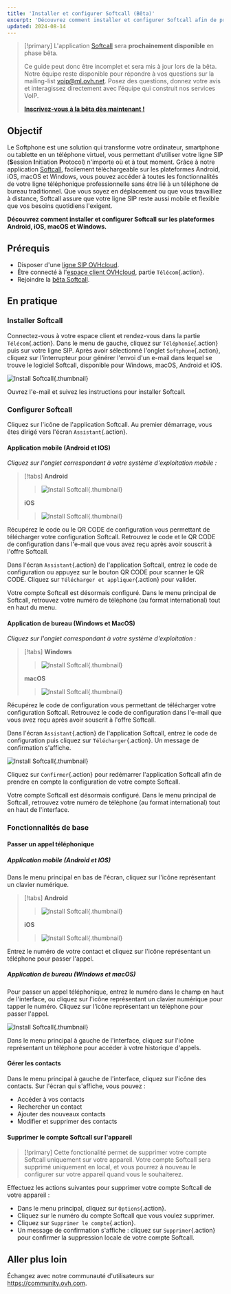 ```yaml
---
title: 'Installer et configurer Softcall (Bêta)'
excerpt: 'Découvrez comment installer et configurer Softcall afin de profiter de la solution Softphone'
updated: 2024-08-14
---
```


> [!primary]
> L'application [Softcall](https://labs.ovhcloud.com/en/softphone-beta/) sera **prochainement disponible** en phase bêta.
>
> Ce guide peut donc être incomplet et sera mis à jour lors de la bêta. Notre équipe reste disponible pour répondre à vos questions sur la mailing-list [voip@ml.ovh.net](mailto:voip@ml.ovh.net). Posez des questions, donnez votre avis et interagissez directement avec l’équipe qui construit nos services VoIP.
>
> **[Inscrivez-vous à la bêta dès maintenant !](https://survey.ovh.com/index.php/361586?lang=fr)**
> 

## Objectif

Le Softphone est une solution qui transforme votre ordinateur, smartphone ou tablette en un téléphone virtuel, vous permettant d'utiliser votre ligne SIP (**S**ession **I**nitiation **P**rotocol) n'importe où et à tout moment. Grâce à notre application [Softcall](https://labs.ovhcloud.com/en/softphone-beta/), facilement téléchargeable sur les plateformes Android, iOS, macOS et Windows, vous pouvez accéder à toutes les fonctionnalités de votre ligne téléphonique professionnelle sans être lié à un téléphone de bureau traditionnel. Que vous soyez en déplacement ou que vous travailliez à distance, Softcall assure que votre ligne SIP reste aussi mobile et flexible que vos besoins quotidiens l'exigent.

**Découvrez comment installer et configurer Softcall sur les plateformes Android, iOS, macOS et Windows.**

## Prérequis

- Disposer d'une [ligne SIP OVHcloud](/links/telecom/telephonie-voip).
- Être connecté à l'[espace client OVHcloud](/links/manager), partie `Télécom`{.action}.
- Rejoindre la [bêta Softcall](https://survey.ovh.com/index.php/361586?lang=fr).

## En pratique

### Installer Softcall

Connectez-vous à votre espace client et rendez-vous dans la partie `Télécom`{.action}. Dans le menu de gauche, cliquez sur `Téléphonie`{.action} puis sur votre ligne SIP. Après avoir sélectionné l'onglet `Softphone`{.action}, cliquez sur l'interrupteur pour générer l'envoi d'un e-mail dans lequel se trouve le logiciel Softcall, disponible pour Windows, macOS, Android et iOS.

![Install Softcall](images/send_mail_manager.png){.thumbnail}

Ouvrez l'e-mail et suivez les instructions pour installer Softcall.

### Configurer Softcall

Cliquez sur l'icône de l'application Softcall. Au premier démarrage, vous êtes dirigé vers l'écran `Assistant`{.action}.

#### Application mobile (Android et IOS)

*Cliquez sur l'onglet correspondant à votre système d'exploitation mobile :*

> [!tabs]
> **Android**
>>
>> ![Install Softcall](images/assistant_ios_android.png){.thumbnail}
>>
> **iOS**
>>
>> ![Install Softcall](images/assistant_ios_android.png
){.thumbnail}
>>

Récupérez le code ou le QR CODE de configuration vous permettant de télécharger votre configuration Softcall. Retrouvez le code et le QR CODE de configuration dans l'e-mail que vous avez reçu après avoir souscrit à l'offre Softcall.

Dans l'écran `Assistant`{.action} de l'application Softcall, entrez le code de configuration ou appuyez sur le bouton QR CODE pour scanner le QR CODE. Cliquez sur `Télécharger et appliquer`{.action} pour valider.

Votre compte Softcall est désormais configuré. Dans le menu principal de Softcall, retrouvez votre numéro de téléphone (au format international) tout en haut du menu.

#### Application de bureau (Windows et MacOS)

*Cliquez sur l'onglet correspondant à votre système d'exploitation :*

> [!tabs]
> **Windows**
>>
>> ![Install Softcall](images/assistant_windows_macos.png){.thumbnail}
>>
> **macOS**
>>
>> ![Install Softcall](images/assistant_windows_macos.png){.thumbnail}
>>

Récupérez le code de configuration vous permettant de télécharger votre configuration Softcall. Retrouvez le code de configuration dans l'e-mail que vous avez reçu après avoir souscrit à l'offre Softcall.

Dans l'écran `Assistant`{.action} de l'application Softcall, entrez le code de configuration puis cliquez sur `Télécharger`{.action}. Un message de confirmation s'affiche.

![Install Softcall](images/confirm_dl_config_windows.png){.thumbnail}

Cliquez sur `Confirmer`{.action} pour redémarrer l'application Softcall afin de prendre en compte la configuration de votre compte Softcall.

Votre compte Softcall est désormais configuré. Dans le menu principal de Softcall, retrouvez votre numéro de téléphone (au format international) tout en haut de l'interface.

### Fonctionnalités de base

#### Passer un appel téléphonique

##### Application mobile (Android et IOS)

Dans le menu principal en bas de l'écran, cliquez sur l'icône représentant un clavier numérique.

> [!tabs]
> **Android**
>>
>> ![Install Softcall](images/bottom_menu_android.jpg){.thumbnail}
>>
> **iOS**
>>
>> ![Install Softcall](images/bottom_menu_ios.png){.thumbnail}
>>

Entrez le numéro de votre contact et cliquez sur l'icône représentant un téléphone pour passer l'appel.

##### Application de bureau (Windows et macOS)

Pour passer un appel téléphonique, entrez le numéro dans le champ en haut de l'interface, ou cliquez sur l'icône représentant un clavier numérique pour tapper le numéro. Cliquez sur l'icône représentant un téléphone pour passer l'appel.

![Install Softcall](images/call_number.png){.thumbnail}

Dans le menu principal à gauche de l'interface, cliquez sur l'icône représentant un téléphone pour accéder à votre historique d'appels.

#### Gérer les contacts

Dans le menu principal à gauche de l'interface, cliquez sur l'icône des contacts. Sur l'écran qui s'affiche, vous pouvez :

- Accéder à vos contacts
- Rechercher un contact
- Ajouter des nouveaux contacts
- Modifier et supprimer des contacts

#### Supprimer le compte Softcall sur l'appareil

> [!primary]
> Cette fonctionalité permet de supprimer votre compte Softcall uniquement sur votre appareil. Votre compte Softcall sera supprimé uniquement en local, et vous pourrez à nouveau le configurer sur votre appareil quand vous le souhaiterez. 
>

Effectuez les actions suivantes pour supprimer votre compte Softcall de votre appareil :

- Dans le menu principal, cliquez sur `Options`{.action}.
- Cliquez sur le numéro du compte Softcall que vous voulez supprimer.
- Cliquez sur `Supprimer le compte`{.action}.
- Un message de confirmation s'affiche : cliquez sur `Supprimer`{.action} pour confirmer la suppression locale de votre compte Softcall.


## Aller plus loin

Échangez avec notre communauté d'utilisateurs sur <https://community.ovh.com>.
